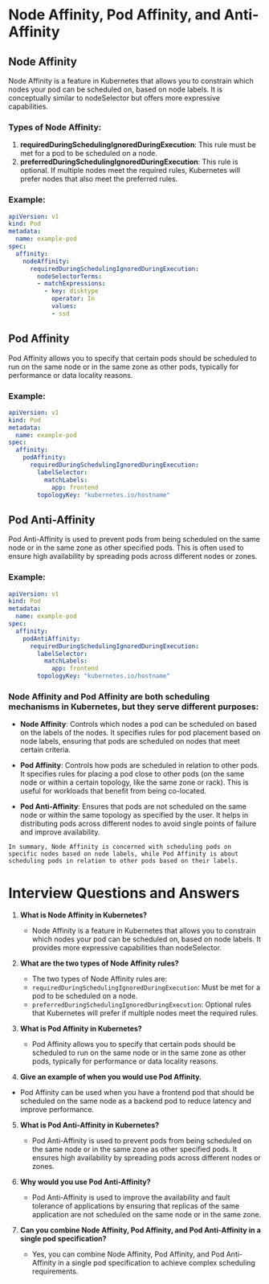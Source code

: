 # Node Affinity, Pod Affinity, and Anti-Affinity

## Node Affinity
Node Affinity is a feature in Kubernetes that allows you to constrain which nodes your pod can be scheduled on, based on node labels. It is conceptually similar to nodeSelector but offers more expressive capabilities.

### Types of Node Affinity:
1. **requiredDuringSchedulingIgnoredDuringExecution**: This rule must be met for a pod to be scheduled on a node.
2. **preferredDuringSchedulingIgnoredDuringExecution**: This rule is optional. If multiple nodes meet the required rules, Kubernetes will prefer nodes that also meet the preferred rules.

### Example:
```yaml
apiVersion: v1
kind: Pod
metadata:
  name: example-pod
spec:
  affinity:
    nodeAffinity:
      requiredDuringSchedulingIgnoredDuringExecution:
        nodeSelectorTerms:
        - matchExpressions:
          - key: disktype
            operator: In
            values:
            - ssd
```
## Pod Affinity
Pod Affinity allows you to specify that certain pods should be scheduled to run on the same node or in the same zone as other pods, typically for performance or data locality reasons.

### Example:
```yaml
apiVersion: v1
kind: Pod
metadata:
  name: example-pod
spec:
  affinity:
    podAffinity:
      requiredDuringSchedulingIgnoredDuringExecution:
        labelSelector:
          matchLabels:
            app: frontend
        topologyKey: "kubernetes.io/hostname"
```

## Pod Anti-Affinity
Pod Anti-Affinity is used to prevent pods from being scheduled on the same node or in the same zone as other specified pods. This is often used to ensure high availability by spreading pods across different nodes or zones.

### Example:
```yaml
apiVersion: v1
kind: Pod
metadata:
  name: example-pod
spec:
  affinity:
    podAntiAffinity:
      requiredDuringSchedulingIgnoredDuringExecution:
        labelSelector:
          matchLabels:
            app: frontend
        topologyKey: "kubernetes.io/hostname"
```

### Node Affinity and Pod Affinity are both scheduling mechanisms in Kubernetes, but they serve different purposes:

- **Node Affinity**: Controls which nodes a pod can be scheduled on based on the labels of the nodes. It specifies rules for pod placement based on node labels, ensuring that pods are scheduled on nodes that meet certain criteria.

- **Pod Affinity**: Controls how pods are scheduled in relation to other pods. It specifies rules for placing a pod close to other pods (on the same node or within a certain topology, like the same zone or rack). This is useful for workloads that benefit from being co-located.

- **Pod Anti-Affinity**: Ensures that pods are not scheduled on the same node or within the same topology as specified by the user. It helps in distributing pods across different nodes to avoid single points of failure and improve availability.

`In summary, Node Affinity is concerned with scheduling pods on specific nodes based on node labels, while Pod Affinity is about scheduling pods in relation to other pods based on their labels.`

# Interview Questions and Answers

1. **What is Node Affinity in Kubernetes?**
   - Node Affinity is a feature in Kubernetes that allows you to constrain which nodes your pod can be scheduled on, based on node labels. It provides more expressive capabilities than nodeSelector.

2. **What are the two types of Node Affinity rules?**
   - The two types of Node Affinity rules are:
   - `requiredDuringSchedulingIgnoredDuringExecution`: Must be met for a pod to be scheduled on a node.
   - `preferredDuringSchedulingIgnoredDuringExecution`: Optional rules that Kubernetes will prefer if multiple nodes meet the required rules.

3. **What is Pod Affinity in Kubernetes?**
   - Pod Affinity allows you to specify that certain pods should be scheduled to run on the same node or in the same zone as other pods, typically for performance or data locality reasons.

4. **Give an example of when you would use Pod Affinity.**
  -  Pod Affinity can be used when you have a frontend pod that should be scheduled on the same node as a backend pod to reduce latency and improve performance.

5. **What is Pod Anti-Affinity in Kubernetes?**
   - Pod Anti-Affinity is used to prevent pods from being scheduled on the same node or in the same zone as other specified pods. It ensures high availability by spreading pods across different nodes or zones.

6. **Why would you use Pod Anti-Affinity?**
   - Pod Anti-Affinity is used to improve the availability and fault tolerance of applications by ensuring that replicas of the same application are not scheduled on the same node or in the same zone.

7. **Can you combine Node Affinity, Pod Affinity, and Pod Anti-Affinity in a single pod specification?**
   - Yes, you can combine Node Affinity, Pod Affinity, and Pod Anti-Affinity in a single pod specification to achieve complex scheduling requirements.
